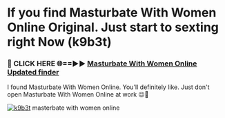 # If you find Masturbate With Women Online Original. Just start to sexting right Now (k9b3t)

<h3>🔴 CLICK HERE 🌐==►► <a href="https://tinyurl.com/mtbk5fxa" rel="nofollow">Masturbate With Women Online Updated finder</a></h3>

I found Masturbate With Women Online. You'll definitely like. Just don't open Masturbate With Women Online at work 😉💬

[![k9b3t](https://i.imgur.com/Q8WKrnY.jpeg)](https://tinyurl.com/mtbk5fxa)
masterbate with women online